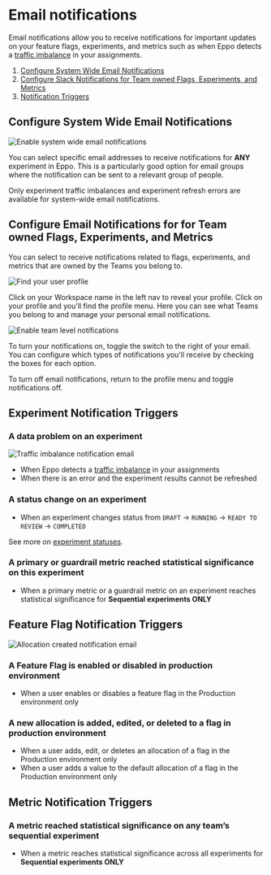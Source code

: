# Email notifications

Email notifications allow you to receive notifications for important updates on your feature flags, experiments, and metrics such as when Eppo detects a [traffic imbalance](/statistics/sample-ratio-mismatch) in your assignments.

1. [Configure System Wide Email Notifications](#configure-system-wide-email-notifications)
2. [Configure Slack Notifications for Team owned Flags, Experiments, and Metrics](#configure-email-notifications-for-for-team-owned-flags-experiments-and-metrics)
3. [Notification Triggers](#experiment-notification-triggers)

## Configure System Wide Email Notifications

![Enable system wide email notifications](/img/administration/system-wide-email-notifications.png)

You can select specific email addresses to receive notifications for **ANY** experiment in Eppo. This is a particularly good option for email groups where the notification can be sent to a relevant group of people.

Only experiment traffic imbalances and experiment refresh errors are available for system-wide email notifications.

## Configure Email Notifications for for Team owned Flags, Experiments, and Metrics

You can select to receive notifications related to flags, experiments, and metrics that are owned by the Teams you belong to.

![Find your user profile](/img/administration/User-profile.png)

Click on your Workspace name in the left nav to reveal your profile. Click on your profile and you'll find the profile menu. Here you can see what Teams you belong to and manage your personal email notifications.

![Enable team level notifications](/img/administration/User-profile-menu.png)

To turn your notifications on, toggle the switch to the right of your email. You can configure which types of notifications you'll receive by checking the boxes for each option.

To turn off email notifications, return to the profile menu and toggle notifications off.

## Experiment Notification Triggers

### A data problem on an experiment

![Traffic imbalance notification email](/img/administration/traffic-imbalance-email.png)

- When Eppo detects a [traffic imbalance](/statistics/sample-ratio-mismatch) in your assignments
- When there is an error and the experiment results cannot be refreshed

### A status change on an experiment

- When an experiment changes status from `DRAFT` &rarr; `RUNNING` &rarr; `READY TO REVIEW` &rarr; `COMPLETED`

See more on <a href="https://docs.geteppo.com/experiment-analysis/reading-results/experiment-status" target="_blank">experiment statuses</a>.

### A primary or guardrail metric reached statistical significance on this experiment

- When a primary metric or a guardrail metric on an experiment reaches statistical significance for **Sequential experiments ONLY**

## Feature Flag Notification Triggers

![Allocation created notification email](/img/administration/flag-change-email.png)

### A Feature Flag is enabled or disabled in production environment

- When a user enables or disables a feature flag in the Production environment only

### A new allocation is added, edited, or deleted to a flag in production environment

- When a user adds, edit, or deletes an allocation of a flag in the Production environment only
- When a user adds a value to the default allocation of a flag in the Production environment only

## Metric Notification Triggers

### A metric reached statistical significance on any team’s sequential experiment

- When a metric reaches statistical significance across all experiments for **Sequential experiments ONLY**
